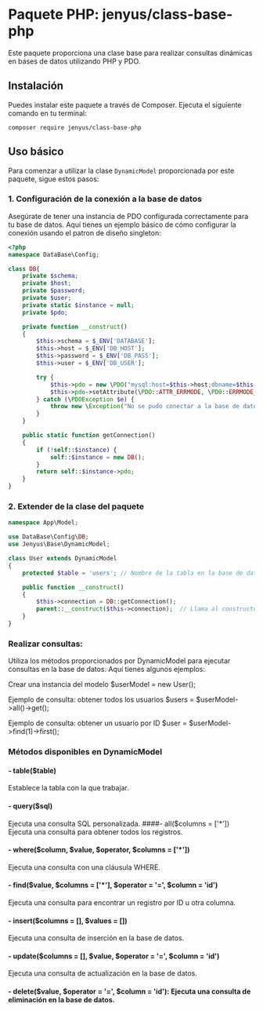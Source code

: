 # Paquete PHP: jenyus/class-base-php

Este paquete proporciona una clase base para realizar consultas dinámicas en bases de datos utilizando PHP y PDO.

## Instalación

Puedes instalar este paquete a través de Composer. Ejecuta el siguiente comando en tu terminal:
```
composer require jenyus/class-base-php
```

## Uso básico

Para comenzar a utilizar la clase `DynamicModel` proporcionada por este paquete, sigue estos pasos:

### 1. Configuración de la conexión a la base de datos

Asegúrate de tener una instancia de PDO configurada correctamente para tu base de datos. Aquí tienes un ejemplo básico de cómo configurar la conexión usando el patron de diseño singleton:

```php
<?php 
namespace DataBase\Config;

class DB{
    private $schema;
    private $host;
    private $password;
    private $user;
    private static $instance = null;
    private $pdo;

    private function __construct()
    {
        $this->schema = $_ENV['DATABASE'];
        $this->host = $_ENV['DB_HOST'];
        $this->password = $_ENV['DB_PASS'];
        $this->user = $_ENV['DB_USER'];

        try {
            $this->pdo = new \PDO("mysql:host=$this->host;dbname=$this->schema", $this->user, $this->password);
            $this->pdo->setAttribute(\PDO::ATTR_ERRMODE, \PDO::ERRMODE_EXCEPTION);
        } catch (\PDOException $e) {
            throw new \Exception("No se pudo conectar a la base de datos: " . $e->getMessage());
        }
    }

    public static function getConnection()
    {
        if (!self::$instance) {
            self::$instance = new DB();
        }
        return self::$instance->pdo;
    }
}
```

### 2. Extender de la clase del paquete
```php
namespace App\Model;

use DataBase\Config\DB;
use Jenyus\Base\DynamicModel;

class User extends DynamicModel
{
    protected $table = 'users'; // Nombre de la tabla en la base de datos

    public function __construct()
    {
        $this->connection = DB::getConnection();
        parent::__construct($this->connection);  // Llama al constructor del padre (DynamicModel)
    }
}
```

### Realizar consultas:

Utiliza los métodos proporcionados por DynamicModel para ejecutar consultas en la base de datos. Aquí tienes algunos ejemplos:

Crear una instancia del modelo
  $userModel = new User();

Ejemplo de consulta: obtener todos los usuarios
$users = $userModel->all()->get();
 
Ejemplo de consulta: obtener un usuario por ID
$user = $userModel->find(1)->first();


### Métodos disponibles en DynamicModel

#### - table($table)
Establece la tabla con la que trabajar.
#### - query($sql)
Ejecuta una consulta SQL personalizada.
####- all($columns = ['*'])
Ejecuta una consulta para obtener todos los registros.
#### - where($column, $value, $operator, $columns = ['*'])
Ejecuta una consulta con una cláusula WHERE.
#### - find($value, $columns = ['*'], $operator = '=', $column = 'id')
Ejecuta una consulta para encontrar un registro por ID u otra columna.
#### - insert($columns = [], $values = [])
Ejecuta una consulta de inserción en la base de datos.
#### - update($columns = [], $value, $operator = '=', $column = 'id')
Ejecuta una consulta de actualización en la base de datos.
#### - delete($value, $operator = '=', $column = 'id'): Ejecuta una consulta de eliminación en la base de datos.

